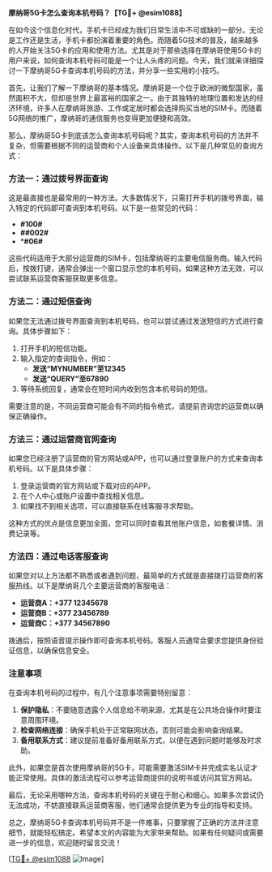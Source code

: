 **摩纳哥5G卡怎么查询本机号码？【TG💪+ @esim1088】**

在如今这个信息化时代，手机卡已经成为我们日常生活中不可或缺的一部分。无论是工作还是生活，手机卡都扮演着重要的角色。而随着5G技术的普及，越来越多的人开始关注5G卡的应用和使用方法。尤其是对于那些选择在摩纳哥使用5G卡的用户来说，如何查询本机号码可能是一个让人头疼的问题。今天，我们就来详细探讨一下摩纳哥5G卡查询本机号码的方法，并分享一些实用的小技巧。

首先，让我们了解一下摩纳哥的基本情况。摩纳哥是一个位于欧洲的微型国家，虽然面积不大，但却是世界上最富裕的国家之一。由于其独特的地理位置和发达的经济环境，许多人在摩纳哥旅游、工作或定居时都会选择购买当地的SIM卡。而随着5G网络的推广，摩纳哥的通信服务也变得更加便捷和高效。

那么，摩纳哥5G卡到底该怎么查询本机号码呢？其实，查询本机号码的方法并不复杂，但需要根据不同的运营商和个人设备来具体操作。以下是几种常见的查询方式：

### 方法一：通过拨号界面查询

这是最直接也是最常用的一种方法。大多数情况下，只需打开手机的拨号界面，输入特定的代码即可查询到本机号码。以下是一些常见的代码：

- **#100#**
- **##002#**
- ***#06#**

这些代码适用于大部分运营商的SIM卡，包括摩纳哥的主要电信服务商。输入代码后，按拨打键，通常会弹出一个窗口显示您的本机号码。如果这种方法无效，可以尝试联系运营商客服获取更多信息。

### 方法二：通过短信查询

如果您无法通过拨号界面查询到本机号码，也可以尝试通过发送短信的方式进行查询。具体步骤如下：

1. 打开手机的短信功能。
2. 输入指定的查询指令，例如：
   - **发送“MYNUMBER”至12345**
   - **发送“QUERY”至67890**
3. 等待系统回复，通常会在短时间内收到包含本机号码的短信。

需要注意的是，不同运营商可能会有不同的指令格式，请提前咨询您的运营商以确保正确操作。

### 方法三：通过运营商官网查询

如果您已经注册了运营商的官方网站或APP，也可以通过登录账户的方式来查询本机号码。以下是具体步骤：

1. 登录运营商的官方网站或下载对应的APP。
2. 在个人中心或账户设置中查找相关信息。
3. 如果找不到相关选项，可以直接联系在线客服寻求帮助。

这种方式的优点是信息更加全面，您可以同时查看其他账户信息，如套餐详情、消费记录等。

### 方法四：通过电话客服查询

如果您对以上方法都不熟悉或者遇到问题，最简单的方式就是直接拨打运营商的客服热线。以下是摩纳哥几个主要运营商的客服电话：

- **运营商A：+377 12345678**
- **运营商B：+377 23456789**
- **运营商C：+377 34567890**

拨通后，按照语音提示操作即可查询本机号码。客服人员通常会要求您提供身份验证信息，以确保信息安全。

### 注意事项

在查询本机号码的过程中，有几个注意事项需要特别留意：

1. **保护隐私**：不要随意透露个人信息给不明来源，尤其是在公共场合操作时要注意周围环境。
2. **检查网络连接**：确保手机处于正常联网状态，否则可能会影响查询结果。
3. **备用联系方式**：建议提前准备好备用联系方式，以便在遇到问题时能够及时求助。

此外，如果您是首次使用摩纳哥的5G卡，可能需要激活SIM卡并完成实名认证才能正常使用。具体的激活流程可以参考运营商提供的说明书或访问其官方网站。

最后，无论采用哪种方法，查询本机号码的关键在于耐心和细心。如果多次尝试仍无法成功，不妨直接联系运营商客服，他们通常会提供更为专业的指导和支持。

总之，摩纳哥5G卡查询本机号码并不是一件难事，只要掌握了正确的方法并注意细节，就能轻松搞定。希望本文的内容能为大家带来帮助。如果有任何疑问或需要进一步的信息，欢迎随时留言交流！

[[TG💪+ @esim1088](https://t.me/s/esim1088) ![Image](https://i.postimg.cc/4NQfJmqS/Snipaste-2025-05-13-00-14-12.png)]